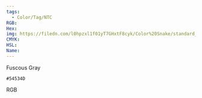 ```yaml
---
tags:
  - Color/Tag/NTC
RGB:
Hex:
img: https://filedn.com/l0hpzxl1f01yT7GHxtF8cyk/Color%20Snake/standard_csv_to_svg/%23/54534D.svg
CMYK:
HSL:
Name:
---
```

Fuscous Gray
```palette
#54534D
```
RGB

